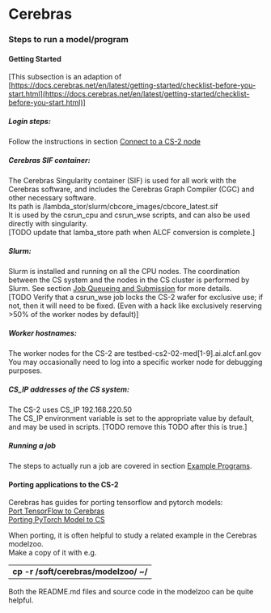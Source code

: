 Cerebras
========

### Steps to run a model/program

#### Getting Started
[This subsection is an adaption of <br>
[https://docs.cerebras.net/en/latest/getting-started/checklist-before-you-start.html](https://docs.cerebras.net/en/latest/getting-started/checklist-before-you-start.html)]

##### Login steps:<br>
Follow the instructions in section [Connect to a CS-2 node](./Connect-to-a-CS-2-node.md)

##### Cerebras SIF container:<br>
The Cerebras Singularity container (SIF) is used for all work with the Cerebras software, and includes the Cerebras Graph Compiler (CGC) and other necessary software.</br>
Its path is /lambda_stor/slurm/cbcore_images/cbcore_latest.sif<br>
It is used by the csrun_cpu and csrun_wse scripts, and can also be used directly with singularity.<br>
[TODO update that lamba_store path when ALCF conversion is complete.]

##### Slurm:<br>
Slurm is installed and running on all the CPU nodes. The coordination between the CS system and the nodes in the CS cluster is performed by Slurm. See section
[Job Queueing and Submission](Job-Queuing-and-Submission.md) for more details.</br>
[TODO Verify that a csrun_wse job locks the CS-2 wafer for exclusive use; if not, then it will need to be fixed. (Even with a hack like exclusively reserving >50% of the worker nodes by default)]

##### Worker hostnames:<br>
<!---The worker nodes for the 1st CS-2 are testbed-cs2-01-med[1-9].ai.alcf.anl.gov<br>--->
The worker nodes for the CS-2 are testbed-cs2-02-med[1-9].ai.alcf.anl.gov<br>
You may occasionally need to log into a specific worker node for debugging purposes.

##### CS_IP addresses of the CS system:<br>
<!---The first CS-2 uses CS_IP 192.168.220.30<br>--->
The CS-2 uses CS_IP 192.168.220.50<br>
The CS_IP environment variable is set to the appropriate value by default, and may be used in scripts.  [TODO remove this TODO after this is true.]

##### Running a job
The steps to actually run a job are covered in section [Example Programs](Example-Programs.md).

#### Porting applications to the CS-2
Cerebras has guides for porting tensorflow and pytorch models:<br>
[Port TensorFlow to Cerebras](https://docs.cerebras.net/en/latest/tensorflow-docs/porting-tf-to-cs/index.html)</br>
[Porting PyTorch Model to CS](https://docs.cerebras.net/en/latest/pytorch-docs/adapting-pytorch-to-cs.html)

When porting, it is often helpful to study a related example in the Cerebras modelzoo.<br>
Make a copy of it with e.g.
<table>
<tbody>
<tr class="odd">
<td>
<strong>
cp -r /soft/cerebras/modelzoo/ ~/
</strong>
</td>
</tr>
</tbody>
</table>
Both the README.md files and source code in the modelzoo can be quite helpful. 

